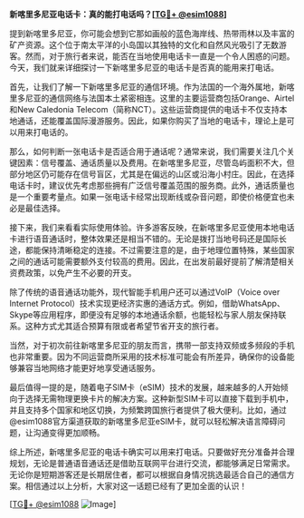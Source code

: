 **新喀里多尼亚电话卡：真的能打电话吗？[[TG💪+ @esim1088](https://t.me/s/esim1088)]**

提到新喀里多尼亚，你可能会想到它那如画般的蓝色海岸线、热带雨林以及丰富的矿产资源。这个位于南太平洋的小岛国以其独特的文化和自然风光吸引了无数游客。然而，对于旅行者来说，能否在当地使用电话卡一直是一个令人困惑的问题。今天，我们就来详细探讨一下新喀里多尼亚的电话卡是否真的能用来打电话。

首先，让我们了解一下新喀里多尼亚的通信环境。作为法国的一个海外属地，新喀里多尼亚的通信网络与法国本土紧密相连。这里的主要运营商包括Orange、Airtel和New Caledonia Telecom（简称NCT）。这些运营商提供的电话卡不仅支持本地通话，还能覆盖国际漫游服务。因此，如果你购买了当地的电话卡，理论上是可以用来打电话的。

那么，如何判断一张电话卡是否适合用于通话呢？通常来说，我们需要关注几个关键因素：信号覆盖、通话质量以及费用。在新喀里多尼亚，尽管岛屿面积不大，但部分地区仍可能存在信号盲区，尤其是在偏远的山区或沿海小村庄。因此，在选择电话卡时，建议优先考虑那些拥有广泛信号覆盖范围的服务商。此外，通话质量也是一个重要考量点。如果一张电话卡经常出现断线或杂音问题，即使价格便宜也未必是最佳选择。

接下来，我们来看看实际使用体验。许多游客反映，在新喀里多尼亚使用本地电话卡进行语音通话时，整体效果还是相当不错的。无论是拨打当地号码还是国际长途，都能保持清晰稳定的连接。不过需要注意的是，由于地理位置特殊，某些国家之间的通话可能需要额外支付较高的费用。因此，在出发前最好提前了解清楚相关资费政策，以免产生不必要的开支。

除了传统的语音通话功能外，现代智能手机用户还可以通过VoIP（Voice over Internet Protocol）技术实现更经济实惠的通话方式。例如，借助WhatsApp、Skype等应用程序，即便没有足够的本地通话余额，也能轻松与家人朋友保持联系。这种方式尤其适合预算有限或者希望节省开支的旅行者。

当然，对于初次前往新喀里多尼亚的朋友而言，携带一部支持双频或多频段的手机也非常重要。因为不同运营商所采用的技术标准可能会有所差异，确保你的设备能够兼容当地网络才能更好地享受通话服务。

最后值得一提的是，随着电子SIM卡（eSIM）技术的发展，越来越多的人开始倾向于选择无需物理更换卡片的解决方案。这种新型SIM卡可以直接下载到手机中，并且支持多个国家和地区切换，为频繁跨国旅行者提供了极大便利。比如，通过@esim1088官方渠道获取的新喀里多尼亚eSIM卡，就可以轻松解决语言障碍问题，让沟通变得更加顺畅。

综上所述，新喀里多尼亚的电话卡确实可以用来打电话。只要做好充分准备并合理规划，无论是普通语音通话还是借助互联网平台进行交流，都能够满足日常需求。无论你是短期游客还是长期居住者，都可以根据自身情况挑选最适合自己的通信方案。相信通过以上分析，大家对这一话题已经有了更加全面的认识！

[[TG💪+ @esim1088](https://t.me/s/esim1088) ![Image](https://i.postimg.cc/4NQfJmqS/Snipaste-2025-05-13-00-14-12.png)]
